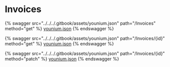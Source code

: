 # Invoices

{% swagger src="../../../.gitbook/assets/younium.json" path="/Invoices" method="get" %}
[younium.json](../../../.gitbook/assets/younium.json)
{% endswagger %}

{% swagger src="../../../.gitbook/assets/younium.json" path="/Invoices/{id}" method="get" %}
[younium.json](../../../.gitbook/assets/younium.json)
{% endswagger %}

{% swagger src="../../../.gitbook/assets/younium.json" path="/Invoices/{id}" method="patch" %}
[younium.json](../../../.gitbook/assets/younium.json)
{% endswagger %}

